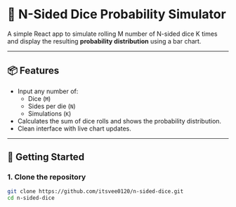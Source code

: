 # 🎲 N-Sided Dice Probability Simulator

A simple React app to simulate rolling M number of N-sided dice K times and display the resulting **probability distribution** using a bar chart.

---

## 📦 Features

- Input any number of:
  - Dice (`M`)
  - Sides per die (`N`)
  - Simulations (`K`)
- Calculates the sum of dice rolls and shows the probability distribution.
- Clean interface with live chart updates.

---

## 🚀 Getting Started

### 1. Clone the repository

```bash
git clone https://github.com/itsvee0120/n-sided-dice.git
cd n-sided-dice
```

